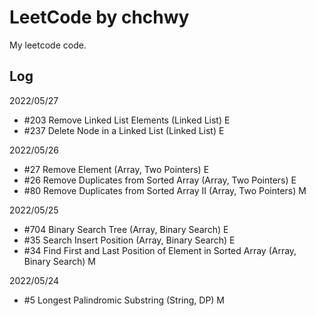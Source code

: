 # LeetCode by chchwy

My leetcode code. 

## Log

2022/05/27
- #203 Remove Linked List Elements (Linked List) E
- #237 Delete Node in a Linked List (Linked List) E

2022/05/26

- #27 Remove Element (Array, Two Pointers) E
- #26 Remove Duplicates from Sorted Array (Array, Two Pointers) E
- #80 Remove Duplicates from Sorted Array II (Array, Two Pointers) M

2022/05/25

- #704 Binary Search Tree (Array, Binary Search) E
- #35  Search Insert Position (Array, Binary Search) E
- #34  Find First and Last Position of Element in Sorted Array (Array, Binary Search) M

2022/05/24

- #5 Longest Palindromic Substring (String, DP) M